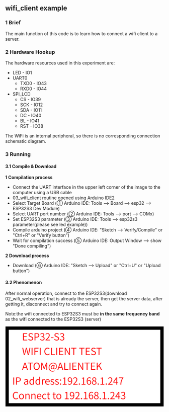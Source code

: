 ## wifi_client example

### 1 Brief

The main function of this code is to learn how to connect a wifi client to a server.

### 2 Hardware Hookup

The hardware resources used in this experiment are:

- LED - IO1
- UART0
	- TXD0 - IO43
	- RXD0 - IO44
- SPI_LCD
	- CS - IO39
	- SCK - IO12
	- SDA - IO11
	- DC - IO40
	- BL - IO41
	- RST - IO38

The WiFi is an internal peripheral, so there is no corresponding connection schematic diagram.

### 3 Running

#### 3.1 Compile & Download

**1 Compilation process**

- Connect the UART interface in the upper left corner of the image to the computer using a USB cable
- 03_wifi_client routine opened using Arduino IDE2
- Select Target Board (① Arduino IDE: Tools --> Board --> esp32 --> ESP32S3 Dev Module)
- Select UART port number (② Arduino IDE: Tools --> port --> COMx)
- Set ESP32S3 parameter (③ Arduino IDE: Tools --> esp32s3 parameter(please see led example))
- Compile arduino project (④ Arduino IDE: "Sketch --> Verify/Compile" or "Ctrl+R" or "Verify button")
- Wait for compilation success (⑤ Arduino IDE: Output Window --> show "Done compiling")

**2 Download process**

- Download (⑥ Arduino IDE: "Sketch --> Upload" or "Ctrl+U" or "Upload button")

#### 3.2 Phenomenon

After normal operation, connect to the ESP32S3(download 02_wifi_webserver) that is already the server, then get the server data, after getting it, disconnect and try to connect again.

Note:the wifi connected to ESP32S3 must be **in the same frequency band** as the wifi connected to the ESP32S3 (server)

<img src="../../../../1_docs/3_figures/examples/wifi_ble/wifi_client.png" style="zoom:50%;" />